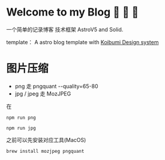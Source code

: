 # Welcome to my Blog 🚀 🚀 🚀

一个简单的记录博客
技术框架 AstroV5 and Solid.

template：
A astro blog template with [Koibumi Design system](https://github.com/koibumi-design)

# 图片压缩
- png 走 pngquant --quality=65-80
- jpg / jpeg 走 MozJPEG

在

```shell
npm run png
```

```shell
npm run jpg
```

之前可以先安装对应工具(MacOS)

```shell
brew install mozjpeg pngquant
```


